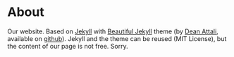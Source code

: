 # About

Our website. Based on [Jekyll](https://jekyllrb.com/) with [Beautiful Jekyll](https://beautifuljekyll.com) theme (by [Dean Attali](https://deanattali.com), available on [github](https://github.com/daattali/beautiful-jekyll)). Jekyll and the theme can be reused (MIT License), but the content of our page is not free. Sorry.  

